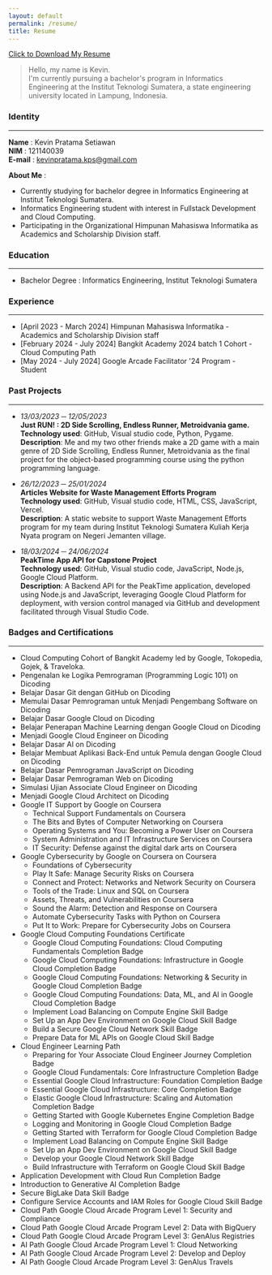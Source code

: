 ```yaml
---
layout: default
permalink: /resume/
title: Resume
---
```


<a href="../assets/Resume of Kevin Pratama Setiawan.pdf" download>
  <p> </p>
  <i class="fa-regular fa-file-pdf"> </i>
  Click to Download My Resume
  <p> </p>
</a>

> Hello, my name is Kevin. <br> I'm currently pursuing a bachelor's program in Informatics Engineering at the Institut Teknologi Sumatera, a state engineering university located in Lampung, Indonesia.

### Identity
<hr>

**Name**   : Kevin Pratama Setiawan <br>
**NIM**    : 121140039 <br>
**E-mail** : kevinpratama.kps@gmail.com

**About Me** :
* Currently studying for bachelor degree in Informatics Engineering at Institut Teknologi Sumatera.
* Informatics Engineering student with interest in Fullstack Development and Cloud Computing.
* Participating in the Organizational Himpunan Mahasiswa Informatika as Academics and Scholarship Division staff.

### Education
<hr>

* Bachelor Degree : Informatics Engineering, Institut Teknologi Sumatera

### Experience
<hr>

* [April 2023 - March 2024] Himpunan Mahasiswa Informatika - Academics and Scholarship Division staff
* [February 2024 - July 2024] Bangkit Academy 2024 batch 1 Cohort - Cloud Computing Path
* [May 2024 - July 2024] Google Arcade Facilitator '24 Program - Student

### Past Projects
<hr>

- _13/03/2023 ─ 12/05/2023_ <br>
**Just RUN! : 2D Side Scrolling, Endless Runner, Metroidvania game.** <br>
**Technology used**: GitHub, Visual studio code, Python, Pygame. <br>
**Description**: Me and my two other friends make a 2D game with a main genre of 2D Side Scrolling, Endless Runner, Metroidvania as the final project for the object-based programming course using the python programming language.

- _26/12/2023 ─ 25/01/2024_ <br>
**Articles Website for Waste Management Efforts Program** <br>
**Technology used**: GitHub, Visual studio code, HTML, CSS, JavaScript, Vercel. <br>
**Description**: A static website to support Waste Management Efforts program for my team during Institut Teknologi Sumatera Kuliah Kerja Nyata program on Negeri Jemanten village.

- _18/03/2024 ─ 24/06/2024_ <br>
**PeakTime App API for Capstone Project** <br>
**Technology used**: GitHub, Visual studio code, JavaScript, Node.js, Google Cloud Platform. <br>
**Description**: A Backend API for the PeakTime application, developed using Node.js and JavaScript, leveraging Google Cloud Platform for deployment, with version control managed via GitHub and development facilitated through Visual Studio Code.

### Badges and Certifications
<hr>

* Cloud Computing Cohort of Bangkit Academy led by Google, Tokopedia, Gojek, & Traveloka.
* Pengenalan ke Logika Pemrograman (Programming Logic 101) on Dicoding
* Belajar Dasar Git dengan GitHub on Dicoding
* Memulai Dasar Pemrograman untuk Menjadi Pengembang Software on Dicoding
* Belajar Dasar Google Cloud on Dicoding
* Belajar Penerapan Machine Learning dengan Google Cloud on Dicoding
* Menjadi Google Cloud Engineer on Dicoding
* Belajar Dasar AI on Dicoding
* Belajar Membuat Aplikasi Back-End untuk Pemula dengan Google Cloud on Dicoding
* Belajar Dasar Pemrograman JavaScript on Dicoding
* Belajar Dasar Pemrograman Web on Dicoding
* Simulasi Ujian Associate Cloud Engineer on Dicoding
* Menjadi Google Cloud Architect on Dicoding
* Google IT Support by Google on Coursera
  * Technical Support Fundamentals on Coursera
  * The Bits and Bytes of Computer Networking on Coursera
  * Operating Systems and You: Becoming a Power User on Coursera
  * System Administration and IT Infrastructure Services on Coursera
  * IT Security: Defense against the digital dark arts on Coursera
* Google Cybersecurity by Google on Coursera on Coursera
  * Foundations of Cybersecurity
  * Play It Safe: Manage Security Risks on Coursera
  * Connect and Protect: Networks and Network Security on Coursera
  * Tools of the Trade: Linux and SQL on Coursera
  * Assets, Threats, and Vulnerabilities on Coursera
  * Sound the Alarm: Detection and Response on Coursera
  * Automate Cybersecurity Tasks with Python on Coursera
  * Put It to Work: Prepare for Cybersecurity Jobs on Coursera
* Google Cloud Computing Foundations Certificate
  * Google Cloud Computing Foundations: Cloud Computing Fundamentals Completion Badge
  * Google Cloud Computing Foundations: Infrastructure in Google Cloud Completion Badge
  * Google Cloud Computing Foundations: Networking & Security in Google Cloud Completion Badge
  * Google Cloud Computing Foundations: Data, ML, and AI in Google Cloud Completion Badge
  * Implement Load Balancing on Compute Engine Skill Badge
  * Set Up an App Dev Environment on Google Cloud Skill Badge
  * Build a Secure Google Cloud Network Skill Badge
  * Prepare Data for ML APIs on Google Cloud Skill Badge
* Cloud Engineer Learning Path
  * Preparing for Your Associate Cloud Engineer Journey Completion Badge
  * Google Cloud Fundamentals: Core Infrastructure Completion Badge
  * Essential Google Cloud Infrastructure: Foundation Completion Badge
  * Essential Google Cloud Infrastructure: Core  Completion Badge
  * Elastic Google Cloud Infrastructure: Scaling and Automation Completion Badge
  * Getting Started with Google Kubernetes Engine Completion Badge
  * Logging and Monitoring in Google Cloud Completion Badge
  * Getting Started with Terraform for Google Cloud Completion Badge
  * Implement Load Balancing on Compute Engine Skill Badge
  * Set Up an App Dev Environment on Google Cloud Skill Badge
  * Develop your Google Cloud Network Skill Badge
  * Build Infrastructure with Terraform on Google Cloud Skill Badge
* Application Development with Cloud Run Completion Badge
* Introduction to Generative AI Completion Badge
* Secure BigLake Data Skill Badge
* Configure Service Accounts and IAM Roles for Google Cloud Skill Badge
* Cloud Path Google Cloud Arcade Program Level 1: Security and Compliance
* Cloud Path Google Cloud Arcade Program Level 2: Data with BigQuery
* Cloud Path Google Cloud Arcade Program Level 3: GenAIus Registries
* AI Path Google Cloud Arcade Program Level 1: Cloud Networking
* AI Path Google Cloud Arcade Program Level 2: Develop and Deploy
* AI Path Google Cloud Arcade Program Level 3: GenAIus Travels
